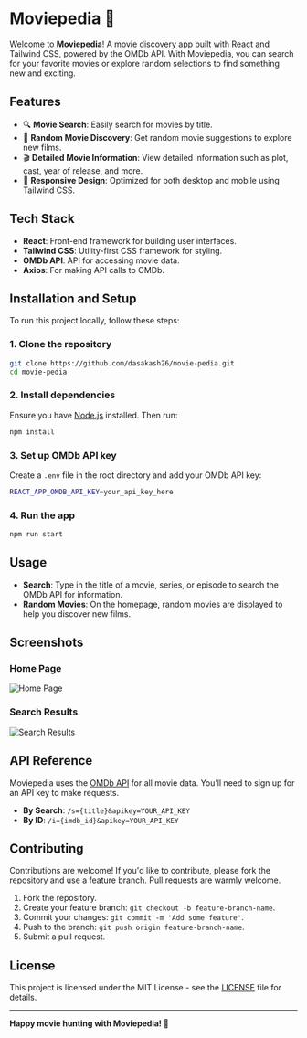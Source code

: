 # Moviepedia 🎥

Welcome to **Moviepedia**! A movie discovery app built with React and Tailwind CSS, powered by the OMDb API. With Moviepedia, you can search for your favorite movies or explore random selections to find something new and exciting.

## Features

- 🔍 **Movie Search**: Easily search for movies by title.
- 🎲 **Random Movie Discovery**: Get random movie suggestions to explore new films.
- 🎬 **Detailed Movie Information**: View detailed information such as plot, cast, year of release, and more.
- 📱 **Responsive Design**: Optimized for both desktop and mobile using Tailwind CSS.

## Tech Stack

- **React**: Front-end framework for building user interfaces.
- **Tailwind CSS**: Utility-first CSS framework for styling.
- **OMDb API**: API for accessing movie data.
- **Axios**: For making API calls to OMDb.

## Installation and Setup

To run this project locally, follow these steps:

### 1. Clone the repository

```bash
git clone https://github.com/dasakash26/movie-pedia.git
cd movie-pedia
```

### 2. Install dependencies

Ensure you have [Node.js](https://nodejs.org/) installed. Then run:

```bash
npm install
```

### 3. Set up OMDb API key

Create a `.env` file in the root directory and add your OMDb API key:

```bash
REACT_APP_OMDB_API_KEY=your_api_key_here
```

### 4. Run the app

```bash
npm run start
```

## Usage

- **Search**: Type in the title of a movie, series, or episode to search the OMDb API for information.
- **Random Movies**: On the homepage, random movies are displayed to help you discover new films.

## Screenshots

### Home Page
![Home Page](link-to-screenshot)

### Search Results
![Search Results](link-to-screenshot)

## API Reference

Moviepedia uses the [OMDb API](http://www.omdbapi.com/) for all movie data. You’ll need to sign up for an API key to make requests.

- **By Search**: `/s={title}&apikey=YOUR_API_KEY`
- **By ID**: `/i={imdb_id}&apikey=YOUR_API_KEY`

## Contributing

Contributions are welcome! If you'd like to contribute, please fork the repository and use a feature branch. Pull requests are warmly welcome.

1. Fork the repository.
2. Create your feature branch: `git checkout -b feature-branch-name`.
3. Commit your changes: `git commit -m 'Add some feature'`.
4. Push to the branch: `git push origin feature-branch-name`.
5. Submit a pull request.

## License

This project is licensed under the MIT License - see the [LICENSE](LICENSE) file for details.

---

**Happy movie hunting with Moviepedia! 🍿**

